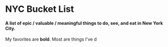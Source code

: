 NYC Bucket List
===============

#### A list of epic / valuable / meaningful things to do, see, and eat in New York City. 
 My favorites are **bold**.
 Most are things I've d